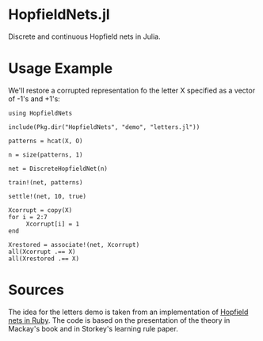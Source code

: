 HopfieldNets.jl
===============

Discrete and continuous Hopfield nets in Julia.

# Usage Example

We'll restore a corrupted representation fo the letter X specified as a vector of -1's and +1's:

	using HopfieldNets

	include(Pkg.dir("HopfieldNets", "demo", "letters.jl"))

	patterns = hcat(X, O)

	n = size(patterns, 1)

	net = DiscreteHopfieldNet(n)

	train!(net, patterns)

	settle!(net, 10, true)

	Xcorrupt = copy(X)
	for i = 2:7
	     Xcorrupt[i] = 1
	end

	Xrestored = associate!(net, Xcorrupt)
	all(Xcorrupt .== X)
	all(Xrestored .== X)

# Sources

The idea for the letters demo is taken from an implementation of [Hopfield nets in Ruby](https://github.com/bartolsthoorn/hopfield-ruby). The code is based on the presentation of the theory in Mackay's book and in Storkey's learning rule paper.
